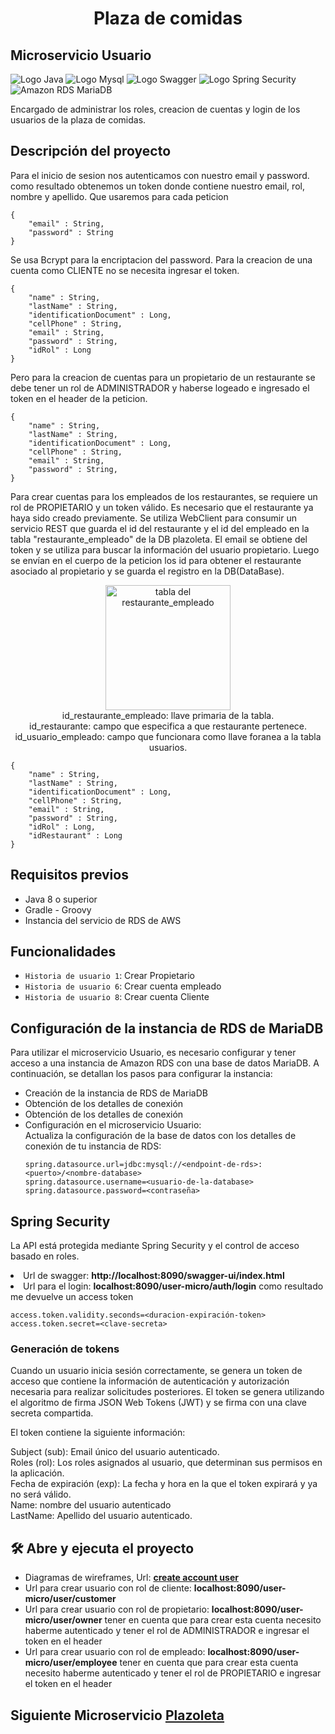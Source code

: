 <h1 align="center">Plaza de comidas</h1>
<h2>Microservicio Usuario</h2>
<img src="https://img.shields.io/badge/%E2%98%95%20Java-%23c98524.svg?style=logoColor=white" alt="Logo Java" />
<img src="https://img.shields.io/badge/-MySQL-005C84?style=flat-square&logo=mysql&logoColor=black" alt="Logo Mysql" />
<img src="https://img.shields.io/badge/Swagger-%2385EA2D.svg?&style=flat-square&logo=swagger&logoColor=blue" alt="Logo Swagger" />
<img src="https://img.shields.io/badge/Spring%20Security-%23569A31.svg?&style=flat-square&logo=spring&logoColor=white" alt="Logo Spring Security" />
<img src="https://img.shields.io/badge/Amazon%20RDS%20MariaDB-%23FF9900.svg?&style=flat-square&logo=amazonaws&logoColor=white&color=FF9900" alt="Amazon RDS MariaDB" />

<p>Encargado de administrar los roles, creacion de cuentas y login de los usuarios de la plaza de comidas.
<br></p>

## Descripción del proyecto

<p>Para el inicio de sesion nos autenticamos con nuestro email y password.
como resultado obtenemos un token donde contiene nuestro email, rol, nombre y apellido. Que usaremos para cada peticion</p>

    {
        "email" : String,
        "password" : String
    }

Se usa <span title="Es un algoritmo de hash de contraseñas diseñado específicamente para el almacenamiento seguro de contraseñas. Es conocido por su robustez y capacidad para resistir ataques de fuerza bruta. Bcrypt utiliza una combinación de hashing y salting para proteger las contraseñas.">Bcrypt</span> para la encriptacion del password. Para la creacion de una cuenta como CLIENTE no se necesita ingresar el token.

    {
        "name" : String,
        "lastName" : String,
        "identificationDocument" : Long,
        "cellPhone" : String,
        "email" : String,
        "password" : String,
        "idRol" : Long
    }

Pero para la creacion de cuentas para un propietario de un restaurante se debe tener un rol de ADMINISTRADOR y haberse logeado e ingresado el token en el header de la peticion.

    {
        "name" : String,
        "lastName" : String,
        "identificationDocument" : Long,
        "cellPhone" : String,
        "email" : String,
        "password" : String,
    }


Para crear cuentas para los empleados de los restaurantes, se requiere un rol de PROPIETARIO y un token válido.
Es necesario que el restaurante ya haya sido creado previamente. Se utiliza WebClient para consumir un servicio REST que guarda el id del restaurante y el id del empleado en la tabla "restaurante_empleado" de la DB plazoleta. El email se obtiene del token y se utiliza para buscar la información del usuario propietario. Luego se envían en el cuerpo de la peticion los id para obtener el restaurante asociado al propietario y se guarda el registro en la DB(DataBase).

<p align="center"><img src="https://github.com/JaiderMartinez/Usuario/assets/119683594/60eb085a-20be-44e6-99b1-f452e523b589" width="200" alt="tabla del restaurante_empleado"> <br>id_restaurante_empleado: llave primaria de la tabla.<br>id_restaurante: campo que especifica a que restaurante pertenece.<br>id_usuario_empleado: campo que funcionara como llave foranea a la tabla usuarios.</p>

    {
        "name" : String,
        "lastName" : String,
        "identificationDocument" : Long,
        "cellPhone" : String,
        "email" : String,
        "password" : String,
        "idRol" : Long,
        "idRestaurant" : Long
    }

## Requisitos previos

<ul>
    <li>Java 8 o superior</li>
    <li>Gradle - Groovy</li>
    <li>Instancia del servicio de RDS de AWS</li>
</ul>

## Funcionalidades
- `Historia de usuario 1`: Crear Propietario
- `Historia de usuario 6`: Crear cuenta empleado
- `Historia de usuario 8`: Crear cuenta Cliente

## Configuración de la instancia de RDS de MariaDB
Para utilizar el microservicio Usuario, es necesario configurar y tener acceso a una instancia de Amazon RDS con una base de datos MariaDB. A continuación, se detallan los pasos para configurar la instancia:

<ul>
    <li>Creación de la instancia de RDS de MariaDB</li>
    <li>Obtención de los detalles de conexión</li>
    <li>Obtención de los detalles de conexión</li>
    <li>Configuración en el microservicio Usuario: </li>Actualiza la configuración de la base de datos con los detalles de conexión de tu instancia de RDS:

    spring.datasource.url=jdbc:mysql://<endpoint-de-rds>:<puerto>/<nombre-database>
    spring.datasource.username=<usuario-de-la-database>
    spring.datasource.password=<contraseña>    

</ul>

## Spring Security

La API está protegida mediante Spring Security y el control de acceso basado en roles.

<li>Url de swagger: <strong>http://localhost:8090/swagger-ui/index.html</strong></li>
<li>Url para el login: <strong>localhost:8090/user-micro/auth/login</strong> como resultado me devuelve un access token</li>

    access.token.validity.seconds=<duracion-expiración-token>
    access.token.secret=<clave-secreta>    

### Generación de tokens
Cuando un usuario inicia sesión correctamente, se genera un token de acceso que contiene la información de autenticación y autorización necesaria para realizar solicitudes posteriores. El token se genera utilizando el algoritmo de firma JSON Web Tokens (JWT) y se firma con una clave secreta compartida.

El token contiene la siguiente información:

Subject (sub): Email único del usuario autenticado.<br>
Roles (rol): Los roles asignados al usuario, que determinan sus permisos en la aplicación.<br>
Fecha de expiración (exp): La fecha y hora en la que el token expirará y ya no será válido.    
Name: nombre del usuario autenticado<br>
LastName: Apellido del usuario autenticado. 

## 🛠️ Abre y ejecuta el proyecto

<ul>
    <li>Diagramas de wireframes, Url: <strong><a href="https://app.moqups.com/OUdC5drISYQhJ9c7UvgCrmkoWVqBrYtx/view/page/a3afcac31?ui=0">create account user</a></strong></li>
    <li>Url para crear usuario con rol de cliente: <strong>localhost:8090/user-micro/user/customer</strong></li>
    <li>Url para crear usuario con rol de propietario: <strong>localhost:8090/user-micro/user/owner</strong> tener en cuenta que para crear esta cuenta necesito haberme autenticado y tener el rol de ADMINISTRADOR e ingresar el token en el header</li>
    <li>Url para crear usuario con rol de empleado: <strong>localhost:8090/user-micro/user/employee</strong> tener en cuenta que para crear esta cuenta necesito haberme autenticado y tener el rol de PROPIETARIO e ingresar el token en el header</li>
</ul>

## Siguiente Microservicio <a href="https://github.com/JaiderMartinez/power_up_v2_plazoleta.git">Plazoleta</a>